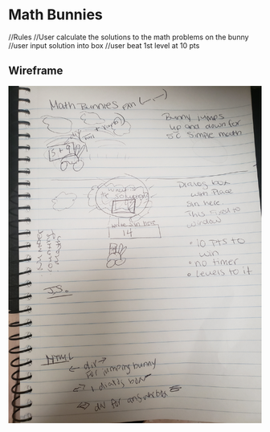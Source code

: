 # Math Bunnies

//Rules
//User calculate the solutions to the math problems on the bunny
//user input solution into box
//user beat 1st level at 10 pts


## Wireframe
![wireframe](https://github.com/devMorgan799/MathBunniesGame/blob/master/images/bunny%20game.jpg)